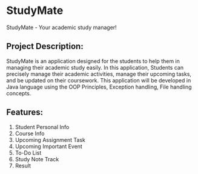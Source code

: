 # StudyMate
StudyMate - Your academic study manager!

## Project Description: 
StudyMate is an application designed for the students to help them in managing their academic study easily. In this application, Students can precisely manage their academic activities, manage their upcoming tasks, and be updated on their coursework. This application will be developed in Java language using the OOP Principles, Exception handling, File handling concepts. 

## Features:
1. Student Personal Info
2. Course Info
3. Upcoming Assignment Task 
4. Upcoming Important Event 
5. To-Do List
6. Study Note Track
7. Result 
